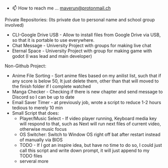 - 📫 How to reach me ... maverun@protonmail.ch

Private Repositories: (Its private due to personal name and school group involved)
- CLI-Google Drive USB - Allow to install files from Google Drive via USB, so that it is portable to use everywhere.
- Chat Message - University Project with groups for making live chat
- Eternal Space - University Project with group for making game with godot (I was lead and main developer)

Non-Github Project:
- Anime File Sorting - Sort anime files based on my anilist list, such that if any score is below 50, It just delete them, other than that will moved to the finish folder if I complete watched
- Manga Checker - Checking if there is new chapter and send message to Discord so I can be up to date
- Email Saver Timer - at previously job, wrote a script to reduce 1-2 hours tedious to merely 10 min
- Small Script that does:
  - Player/Music Select - If video player running, Keyboard media key will respond to that, such as Next will run next files of current video, otherwise music focus
  - OS Switcher: Switch to Window OS right off bat after restart instead of manually via BIOS
  - TODO - If I got an inspire idea, but have no time to do so, I could just call this script and write down prompt, it will just append to my TODO files
  - serveral more 
  
  
<!---
Maverun/Maverun is a ✨ special ✨ repository because its `README.md` (this file) appears on your GitHub profile.
You can click the Preview link to take a look at your changes.
--->
